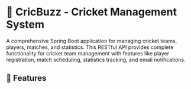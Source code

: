 # 🏏 CricBuzz  - Cricket Management System
A comprehensive Spring Boot application for managing cricket teams, players, matches, and statistics. This RESTful API provides complete functionality for cricket team management with features like player registration, match scheduling, statistics tracking, and email notifications.
## 🚀 Features

